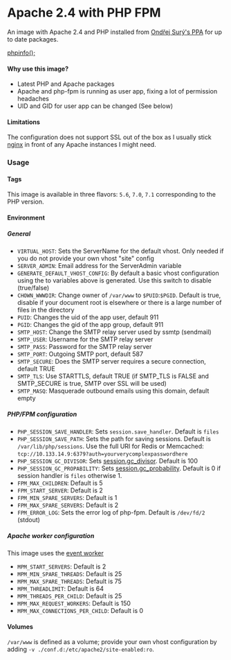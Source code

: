 Apache 2.4 with PHP FPM
=======================

An image with Apache 2.4 and PHP installed from [Ondřej Surý's PPA](https://launchpad.net/~ondrej) for up to date packages.

[phpinfo();](https://ajoergensen.github.io/docker-apache24-php-fpm/phpinfo.html)

#### Why use this image?

- Latest PHP and Apache packages
- Apache and php-fpm is running as user app, fixing a lot of permission headaches
- UID and GID for user app can be changed (See below)

#### Limitations

The configuration does not support SSL out of the box as I usually stick [nginx](https://github.com/ajoergensen/docker-nginx-libressl) in front of any Apache instances I might need.

### Usage

#### Tags

This image is available in three flavors: `5.6`, `7.0`, `7.1` corresponding to the PHP version.

#### Environment

##### General

- `VIRTUAL_HOST`: Sets the ServerName for the default vhost. Only needed if you do not provide your own vhost "site" config
- `SERVER_ADMIN`: Email address for the ServerAdmin variable
- `GENERATE_DEFAULT_VHOST_CONFIG`: By default a basic vhost configuration using the to variables above is generated. Use this switch to disable (true/false)
- `CHOWN_WWWDIR`: Change owner of `/var/www` to `$PUID`:`$PGID`. Default is true, disable if your document root is elsewhere or there is a large number of files in the directory
- `PUID`: Changes the uid of the app user, default 911
- `PGID`: Changes the gid of the app group, default 911
- `SMTP_HOST`: Change the SMTP relay server used by ssmtp (sendmail)
- `SMTP_USER`: Username for the SMTP relay server
- `SMTP_PASS`: Password for the SMTP relay server
- `SMTP_PORT`: Outgoing SMTP port, default 587
- `SMTP_SECURE`: Does the SMTP server requires a secure connection, default TRUE
- `SMTP_TLS`: Use STARTTLS, default TRUE (if SMTP_TLS is FALSE and SMTP_SECURE is true, SMTP over SSL will be used)
- `SMTP_MASQ`: Masquerade outbound emails using this domain, default empty

##### PHP/FPM configuration

- `PHP_SESSION_SAVE_HANDLER`: Sets `session.save_handler`. Default is `files`
- `PHP_SESSION_SAVE_PATH`: Sets the path for saving sessions. Default is `/var/lib/php/sessions`. Use the full URI for Redis or Memcached: `tcp://10.133.14.9:6379?auth=yourverycomplexpasswordhere`
- `PHP_SESSION_GC_DIVISOR`: Sets [session.gc_divisor](https://php.net/manual/en/session.configuration.php#ini.session.gc-divisor). Default is 100
- `PHP_SESSION_GC_PROPABILITY`: Sets [session.gc_probability](https://php.net/manual/en/session.configuration.php#ini.session.gc-probability). Default is 0 if session handler is `files` otherwise 1.
- `FPM_MAX_CHILDREN`: Default is 5
- `FPM_START_SERVER`: Default is 2
- `FPM_MIN_SPARE_SERVERS`: Default is 1
- `FPM_MAX_SPARE_SERVERS`: Default is 2
- `FPM_ERROR_LOG`: Sets the error log of php-fpm. Default is `/dev/fd/2` (stdout)

##### Apache worker configuration

This image uses the [event worker](https://httpd.apache.org/docs/2.4/mod/event.html)

- `MPM_START_SERVERS`: Default is 2
- `MPM_MIN_SPARE_THREADS`: Default is 25
- `MPM_MAX_SPARE_THREADS`: Default is 75
- `MPM_THREADLIMIT`: Default is 64
- `MPM_THREADS_PER_CHILD`: Default is 25
- `MPM_MAX_REQUEST_WORKERS`: Default is 150
- `MPM_MAX_CONNECTIONS_PER_CHILD`: Default is 0

#### Volumes

`/var/www` is defined as a volume; provide your own vhost configuration by adding ```-v ./conf.d:/etc/apache2/site-enabled:ro```.

